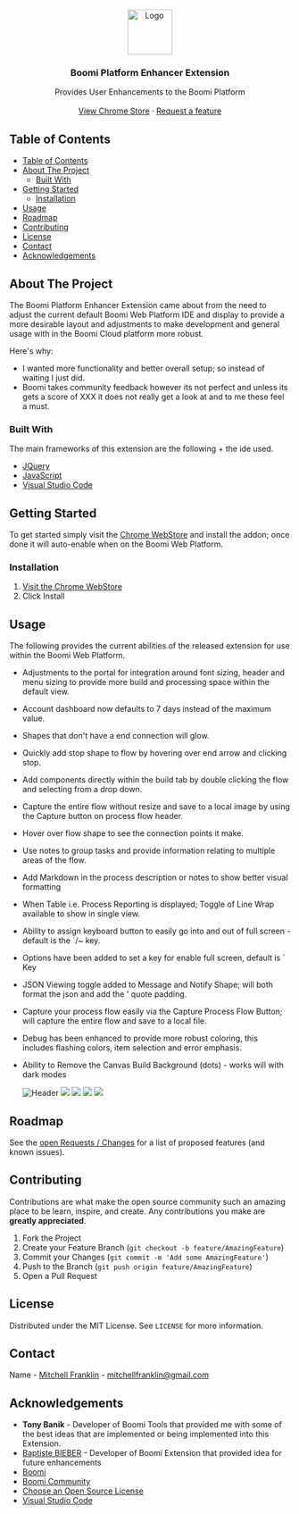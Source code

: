 <br />
<p align="center">
  <a href="logo/extensionLogo.png">
    <img src="logo/extensionLogo.png" alt="Logo" width="80" height="80">
  </a>

  <h3 align="center">Boomi Platform Enhancer Extension</h3>

  <p align="center">
    Provides User Enhancements to the Boomi Platform
    <br />
    <br />
    <a href="https://chrome.google.com/webstore/detail/boomi-platform-enhancer/behhfojpggobllhaifocfcampokbfhko">View Chrome Store</a>
    ·
    <a href="https://gitlab.com/mjs-integration/boomi/chromium-addons/boomi-platform-extension/-/boards/1957917">Request a feature</a>
  </p>
</p>



<!-- TABLE OF CONTENTS -->
## Table of Contents

- [Table of Contents](#table-of-contents)
- [About The Project](#about-the-project)
  - [Built With](#built-with)
- [Getting Started](#getting-started)
  - [Installation](#installation)
- [Usage](#usage)
- [Roadmap](#roadmap)
- [Contributing](#contributing)
- [License](#license)
- [Contact](#contact)
- [Acknowledgements](#acknowledgements)



<!-- ABOUT THE PROJECT -->
## About The Project

The Boomi Platform Enhancer Extension came about from the need to adjust the current default Boomi Web Platform IDE and display to provide a more desirable layout and adjustments to make development and general usage with in the Boomi Cloud platform more robust. 


Here's why:
* I wanted more functionality and better overall setup; so instead of waiting I just did.
* Boomi takes community feedback however its not perfect and unless its gets a score of XXX it does not really get a look at and to me these feel a must.


### Built With
The main frameworks of this extension are the following + the ide used.
* [JQuery](https://jquery.com)
* [JavaScript](https://www.javascript.com/)
* [Visual Studio Code](https://code.visualstudio.com/)



## Getting Started

To get started simply visit the [Chrome WebStore](https://chrome.google.com/webstore/detail/boomi-platform-enhancer/behhfojpggobllhaifocfcampokbfhko") and install the addon; once done it will auto-enable when on the Boomi Web Platform.


### Installation

1. [Visit the Chrome WebStore](https://chrome.google.com/webstore/detail/boomi-platform-enhancer/behhfojpggobllhaifocfcampokbfhko")
2. Click Install



## Usage

The following provides the current abilities of the released extension for use within the Boomi Web Platform.

* Adjustments to the portal for integration around font sizing, header and menu sizing to provide more build and processing space within the default view.
* Account dashboard now defaults to 7 days instead of the maximum value.
* Shapes that don't have a end connection will glow.
* Quickly add stop shape to flow by hovering over end arrow and clicking stop.
* Add components directly within the build tab by double clicking the flow and selecting from a drop down.
* Capture the entire flow without resize and save to a local image by using the Capture button on process flow header.
* Hover over flow shape to see the connection points it make.
* Use notes to group tasks and provide information relating to multiple areas of the flow.
* Add Markdown in the process description or notes to show better visual formatting
* When Table i.e. Process Reporting is displayed; Toggle of Line Wrap available to show in single view.
* Ability to assign keyboard button to easily go into and out of full screen - default is the `/~ key.
* Options have been added to set a key for enable full screen, default is ` Key
* JSON Viewing toggle added to Message and Notify Shape; will both format the json and add the ' quote padding.
* Capture your process flow easily via the Capture Process Flow Button; will capture the entire flow and save to a local file.
* Debug has been enhanced to provide more robust coloring, this includes flashing colors, item selection and error emphasis.
* Ability to Remove the Canvas Build Background (dots) - works will with dark modes 


  ![Header](chromewebstore/Image1.png)
  ![](/chromewebstore/Image2.png)
  ![](/chromewebstore/Image3.png)
  ![](/chromewebstore/Image4.png)
  ![](/chromewebstore/Image5.png)




<!-- ROADMAP -->
## Roadmap

See the [open Requests / Changes](https://gitlab.com/mjs-integration/boomi/chromium-addons/boomi-platform-extension/-/boards/1957917) for a list of proposed features (and known issues).



## Contributing

Contributions are what make the open source community such an amazing place to be learn, inspire, and create. Any contributions you make are **greatly appreciated**.

1. Fork the Project
2. Create your Feature Branch (`git checkout -b feature/AmazingFeature`)
3. Commit your Changes (`git commit -m 'Add some AmazingFeature'`)
4. Push to the Branch (`git push origin feature/AmazingFeature`)
5. Open a Pull Request




## License

Distributed under the MIT License. See `LICENSE` for more information.




## Contact

Name - [Mitchell Franklin](https://mitchellfranklin.info) - mitchellfranklin@gmail.com





<!-- ACKNOWLEDGEMENTS -->
## Acknowledgements
* **Tony Banik** - Developer of Boomi Tools that provided me with some of the best ideas that are implemented or being implemented into this Extension.
* [Baptiste BIEBER](https://github.com/baptistebieber) - Developer of Boomi Extension that provided idea for future enhancements
* [Boomi](https://boomi.com/)
* [Boomi Community](https://community.boomi.com/)
* [Choose an Open Source License](https://choosealicense.com)
* [Visual Studio Code](https://code.visualstudio.com/)
